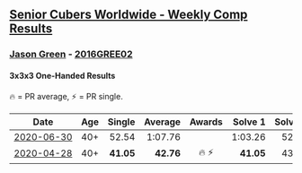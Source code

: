 <style>table {white-space: nowrap;}</style>

## [Senior Cubers Worldwide - Weekly Comp Results](/scw-comp/results/)
### [Jason Green](README.md) - [2016GREE02](https://www.worldcubeassociation.org/persons/2016GREE02?event=333oh)
#### 3x3x3 One-Handed Results

<span style="white-space: nowrap;">🔥 = PR average</span>, <span style="white-space: nowrap;">⚡ = PR single</span>.

| Date | Age | Single | Average | Awards | Solve 1 | Solve 2 | Solve 3 | Solve 4 | Solve 5 | Video |
| :--: | :--: | --: | --: | :--: | --: | --: | --: | --: | --: | :-- |
| [2020-06-30](../../results/2020-06-30/333oh.md) | 40+ | 52.54 | 1:07.76 |  | 1:03.26 | 52.54 | 1:27.48 | DNS | DNS | [Link](https://www.facebook.com/events/679860472562391/permalink/683377062210732) |
| [2020-04-28](../../results/2020-04-28/333oh.md) | 40+ | **41.05** | **42.76** | 🔥 ⚡ | **41.05** | 43.34 | 41.79 | 43.16 | 1:10.04 | [Link](https://www.facebook.com/jasongreenbowler/videos/10163336975180425) |


<!-- Global site tag (gtag.js) - Google Analytics -->
<script async src="https://www.googletagmanager.com/gtag/js?id=UA-86348435-3"></script>
<script>window.dataLayer = window.dataLayer || []; function gtag() {dataLayer.push(arguments);} gtag('js', new Date()); gtag('config', 'UA-86348435-3');</script>
